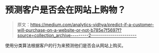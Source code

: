 # 预测客户是否会在网站上购物？

> 原文：<https://medium.com/analytics-vidhya/predict-if-a-customer-will-purchase-on-a-website-or-not-b785e7f5697f?source=collection_archive---------2----------------------->

使用分类算法根据客户的行为来预测他们是否会从网站上购买。